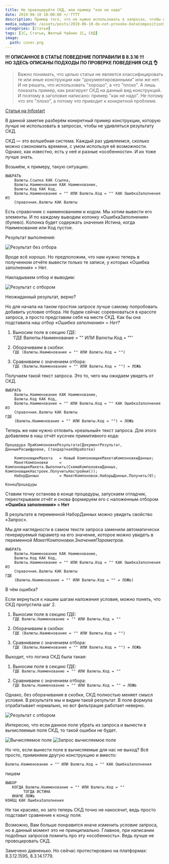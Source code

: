 ```yaml
---
title: Не провоцируйте СКД, или пример "как не надо"
date: 2019-06-10 18:00:00 +/-TTTT
description: Пример того, что не нужно использовать в запросах, чтобы не провоцировать СКД
media_subpath: /assets/posts/2019-06-10-do-not-provoke-DataCompositionSchema/
categories: [Статьи]
tags: [1С, Статьи, Желтый Чайник 1С, СКД]
image:
  path: cover.png
---
```


**!!! ОПИСАННОЕ В СТАТЬЕ ПОВЕДЕНИЕ ПОПРАВИЛИ В 8.3.16 !!!**  
**НО ЗДЕСЬ ОПИСАНЫ ПОДХОДЫ ПО ПРОВЕРКЕ ПОВЕДЕНИЯ СКД 👌**

> Важно понимать, что целью статьи не является классифицировать те или иные конструкции как "документированными" или же нет.
> И не решать, что использовать "хорошо", а что "плохо".
> А лишь показать пример, как реагирует СКД на данный вид конструкций. И поэтому в заголовке написано: пример "как не надо". Не потому что это "плохо", а потому что приводит к конкретной проблеме.

[Статья на Infostart](https://infostart.ru/1c/articles/1075458/?ref=1159)

В данной заметке разберём конкретный пример конструкции, которую лучше не использовать в запросах, чтобы не удивляться результату СКД.

СКД — это волшебная система. Каждый раз удивляемся, сколько можно сэкономить времени, с умом используя её возможности. Однако, как известно, есть у неё и разные «особенности». И их тоже лучше знать.

Возьмём, к примеру, такую ситуацию.

```bsl
ВЫБРАТЬ
    Валюты.Ссылка КАК Ссылка,
    Валюты.Наименование КАК Наименование,
    Валюты.Код КАК Код,
    Валюты.Наименование = "" ИЛИ Валюты.Код = "" КАК ОшибкаЗаполнения
ИЗ
    Справочник.Валюты КАК Валюты
```

Есть справочник с наименованием и кодом. Мы хотим вывести его элементы. И по каждому выводим колонку «ОшибкаЗаполнения» (булево). Колонка будет содержать значение Истина, когда Наименование или Код пустое.

Результат выполнения:

![Результат без отбора](01.png)

Вроде всё хорошо. Но предположим, что нам нужно теперь в полученном отчёте вывести только те записи, у которых «Ошибка заполнения» = Нет.

Накладываем отбор и выводим:

![Результат с отбором](02.png)

Неожиданный результат, верно?

Но для начала на таком простом запросе лучше самому попробовать добавить условие отбора. Не будем сейчас соревноваться в красоте запроса, а просто представим себя на месте СКД. Как бы она подставила наш отбор _«Ошибка заполнения» = Нет?_

1. Выносим поле в секцию ГДЕ:  
'ГДЕ Валюты.Наименование = "" ИЛИ Валюты.Код = ""'

2. Оборачиваем в скобки:  
`ГДЕ (Валюты.Наименование = "" ИЛИ Валюты.Код = "")`

3. Сравниваем с значением отбора:  
`ГДЕ (Валюты.Наименование = "" ИЛИ Валюты.Код = "") = ЛОЖЬ`

Получаем такой текст запроса. Это то, чего мы ожидаем увидеть от СКД.

```bsl
ВЫБРАТЬ
    Валюты.Наименование КАК Наименование,
    Валюты.Код КАК Код,
    Валюты.Наименование = "" ИЛИ Валюты.Код = "" КАК ОшибкаЗаполнения
ИЗ
    Справочник.Валюты КАК Валюты
ГДЕ
    (Валюты.Наименование = "" ИЛИ Валюты.Код = "") = ЛОЖЬ
```

Теперь же нам нужно отловить «реальный» текст запроса. Для этого добавляем в наш отчёт кусочек примитивного кода:

```bsl
Процедура ПриКомпоновкеРезультата(ДокументРезультат, ДанныеРасшифровки, СтандартнаяОбработка)
    
    КомпоновщикМакета   = Новый КомпоновщикМакетаКомпоновкиДанных;     
    МакетКомпоновки     = КомпоновщикМакета.Выполнить(СхемаКомпоновкиДанных, КомпоновщикНастроек.ПолучитьНастройки());
    НаборДанных         = МакетКомпоновки.НаборыДанных.Получить(0);
    
КонецПроцедуры
```

Ставим точку останова в конце процедуры, запускаем отладчик, переоткрываем отчёт и снова формируем его с наложенным отбором **«Ошибка заполнения» = Нет**

В результате в переменной НаборДанных можно увидеть свойство «Запрос».

Мы для наглядности в самом тексте запроса заменили автоматически генерируемый параметр на его значение, которое можно увидеть в переменной *МакетКомпоновки.ЗначенияПараметров*.

```bsl
ВЫБРАТЬ
    Валюты.Наименование КАК Наименование,
    Валюты.Код КАК Код,
    Валюты.Наименование = "" ИЛИ Валюты.Код = "" КАК ОшибкаЗаполнения
ИЗ
    Справочник.Валюты КАК Валюты
ГДЕ
    (Валюты.Наименование = "" ИЛИ Валюты.Код = "" = ЛОЖЬ)
```

В чём ошибка?

Если вернуться к нашим шагам наложения условия, можно понять, что СКД пропустила шаг 2.

1. Выносим поле в секцию ГДЕ:  
`ГДЕ Валюты.Наименование = "" ИЛИ Валюты.Код = ""`

2. Оборачиваем в скобки:  
`ГДЕ (Валюты.Наименование = "" ИЛИ Валюты.Код = "")`

3. Сравниваем с значением отбора:  
`ГДЕ (Валюты.Наименование = "" ИЛИ Валюты.Код = "") = ЛОЖЬ`

Выходит, что логика СКД была такая:

1. Выносим поле в секцию ГДЕ:  
`ГДЕ Валюты.Наименование = "" ИЛИ Валюты.Код = ""`

2. Сравниваем с значением отбора:  
`ГДЕ Валюты.Наименование = "" ИЛИ Валюты.Код = "" = ЛОЖЬ`

Однако, без оборачивания в скобки, СКД полностью меняет смысл условия. В результате мы и видим такой результат. В поле формула отрабатывает нормально, но вот фильтрация работает неверно.

![Результат с отбором](03.png)

Интересно, что если данное поле убрать из запроса и вынести в вычисляемые поля СКД, то такой ошибки не будет.

![Вычисляемое поле](04.png)
![Запрос вычисляемое поле](05.png)

Но что, если вынести поле в вычисляемые для нас не выход? Всё просто, применяем другую конструкцию и вместо:

`Валюты.Наименование = "" ИЛИ Валюты.Код = "" КАК ОшибкаЗаполнения`

пишем

```bsl
ВЫБОР
   КОГДА Валюты.Наименование = "" ИЛИ Валюты.Код = ""
        ТОГДА ИСТИНА
   ИНАЧЕ ЛОЖЬ
КОНЕЦ КАК ОшибкаЗаполнения
```

Не так красиво, но зато теперь СКД точно не накосячит, ведь просто подставит сравнение к концу поля.

Возможно, Вам больше понравится иначе изменить условие запроса, но в данный момент это не принципиально. Главное, при написании подобных запросов помнить про эту «особенность». Ведь лучше не провоцировать СКД.

Замечено давненько. Но сейчас протестировано на платформах: 8.3.12.1595, 8.3.14.1779.